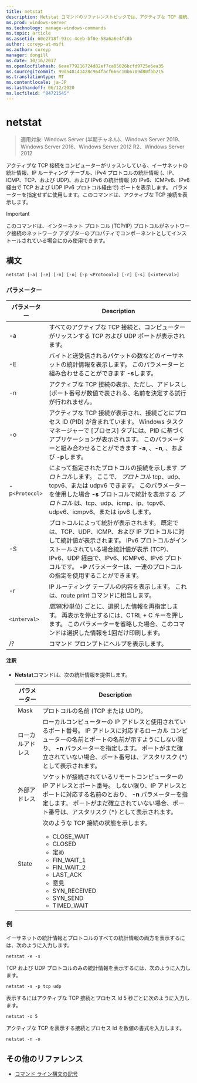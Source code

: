 ```yaml
---
title: netstat
description: Netstat コマンドのリファレンストピックでは、アクティブな TCP 接続、コンピューターがリッスンしているポート、イーサネット統計、IP ルーティングテーブル、IPv4 統計情報、および IPv6 統計が表示されます。
ms.prod: windows-server
ms.technology: manage-windows-commands
ms.topic: article
ms.assetid: 60e2718f-93cc-4ceb-bf0e-58a6a6e4fc8b
author: coreyp-at-msft
ms.author: coreyp
manager: dongill
ms.date: 10/16/2017
ms.openlocfilehash: 6eae779216724d82ef7ca05026bcfd9725e6ea35
ms.sourcegitcommit: 99d548141428c964facf666c10b6709d80fbb215
ms.translationtype: MT
ms.contentlocale: ja-JP
ms.lasthandoff: 06/12/2020
ms.locfileid: "84721545"
---
```

# <a name="netstat"></a>netstat

> 適用対象: Windows Server (半期チャネル)、Windows Server 2019、Windows Server 2016、Windows Server 2012 R2、Windows Server 2012

アクティブな TCP 接続をコンピューターがリッスンしている、イーサネットの統計情報、IP ルーティング テーブル、IPv4 プロトコルの統計情報 (、IP、ICMP、TCP、および UDP)、および IPv6 の統計情報 (の IPv6、ICMPv6、IPv6 経由で TCP および UDP IPv6 プロトコル経由で) ポートを表示します。 パラメーターを指定せずに使用します。このコマンドは、アクティブな TCP 接続を表示します。

> [!IMPORTANT]
> このコマンドは、インターネット プロトコル (TCP/IP) プロトコルがネットワーク接続のネットワーク アダプターのプロパティでコンポーネントとしてインストールされている場合にのみ使用できます。

## <a name="syntax"></a>構文

```
netstat [-a] [-e] [-n] [-o] [-p <Protocol>] [-r] [-s] [<interval>]
```

### <a name="parameters"></a>パラメーター

| パラメーター | Description |
| --------- | ----------- |
| -a | すべてのアクティブな TCP 接続と、コンピューターがリッスンする TCP および UDP ポートが表示されます。 |
| -E | バイトと送受信されるパケットの数などのイーサネットの統計情報を表示します。 このパラメーターと組み合わせることができます **-s**します。 |
| -n | アクティブな TCP 接続の表示、ただし、アドレスし [ポート番号が数値で表される、名前を決定する試行が行われません。 |
| -o | アクティブな TCP 接続が表示され、接続ごとにプロセス ID (PID) が含まれています。 Windows タスク マネージャーで [プロセス] タブには、PID に基づくアプリケーションが表示されます。 このパラメーターと組み合わせることができます **-a**, 、**-n**, 、および **-p**します。 |
| -p`<Protocol>` | によって指定されたプロトコルの接続を示します *プロトコル*します。 ここで、 *プロトコル* tcp、udp、tcpv6、または udpv6 できます。 このパラメーターを使用した場合 **-s** プロトコルで統計を表示する *プロトコル* は、tcp、udp、icmp、ip、tcpv6、udpv6、icmpv6、または ipv6 します。 |
| -S | プロトコルによって統計が表示されます。 既定では、TCP、UDP、ICMP、および IP プロトコルに対して統計値が表示されます。 IPv6 プロトコルがインストールされている場合統計値が表示 (TCP)、IPv6、UDP 経由で、IPv6、ICMPv6、IPv6 プロトコルです。 **-P** パラメーターは、一連のプロトコルの指定を使用することができます。 |
| -r | IP ルーティング テーブルの内容を表示します。 これは、route print コマンドに相当します。 |
| `<interval>` | *間隔*(秒単位) ごとに、選択した情報を再指定します。 再表示を停止するには、CTRL + C キーを押します。 このパラメーターを省略した場合、このコマンドは選択した情報を1回だけ印刷します。 |
| /? | コマンド プロンプトにヘルプを表示します。 |

#### <a name="remarks"></a>注釈

- **Netstat**コマンドは、次の統計情報を提供します。

    | パラメーター | Description |
    | --------- | ----------- |
    | Mask | プロトコルの名前 (TCP または UDP)。 |
    | ローカルアドレス | ローカルコンピューターの IP アドレスと使用されているポート番号。 IP アドレスに対応するローカル コンピューターの名前とポートの名前が示すようにしない限り、 **-n** パラメーターを指定します。 ポートがまだ確立されていない場合、ポート番号は、アスタリスク (*) として表示されます。 |
    | 外部アドレス | ソケットが接続されているリモートコンピューターの IP アドレスとポート番号。 しない限り、IP アドレスとポートに対応する名前のとおり、 **-n** パラメーターを指定します。 ポートがまだ確立されていない場合、ポート番号は、アスタリスク (*) として表示されます。 |
    | State | 次のような TCP 接続の状態を示します。<ul><li>CLOSE_WAIT</li><li>CLOSED</li><li>定め</li><li>FIN_WAIT_1</li><li>FIN_WAIT_2</li><li>LAST_ACK</li><li>意見</li><li>SYN_RECEIVED</li><li>SYN_SEND</li><li>TIMED_WAIT</li></ul> |

### <a name="examples"></a>例

イーサネットの統計情報とプロトコルのすべての統計情報の両方を表示するには、次のように入力します。

```
netstat -e -s
```

TCP および UDP プロトコルのみの統計情報を表示するには、次のように入力します。

```
netstat -s -p tcp udp
```

表示するにはアクティブな TCP 接続とプロセス Id 5 秒ごとに次のように入力します。

```
netstat -o 5
```

アクティブな TCP を表示する接続とプロセス Id を数値の書式を入力します。

```
netstat -n -o
```

## <a name="additional-references"></a>その他のリファレンス

- [コマンド ライン構文の記号](command-line-syntax-key.md)

